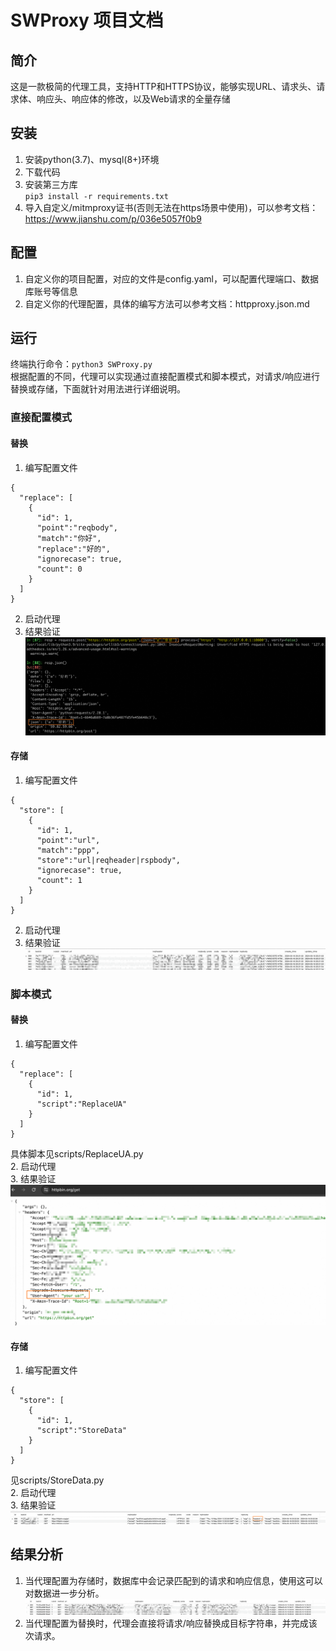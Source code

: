 # SWProxy 项目文档
## 简介
这是一款极简的代理工具，支持HTTP和HTTPS协议，能够实现URL、请求头、请求体、响应头、响应体的修改，以及Web请求的全量存储
## 安装
1. 安装python(3.7)、mysql(8+)环境
2. 下载代码  
3. 安装第三方库  
`pip3 install -r requirements.txt`
4. 导入自定义/mitmproxy证书(否则无法在https场景中使用)，可以参考文档：https://www.jianshu.com/p/036e5057f0b9

## 配置
1. 自定义你的项目配置，对应的文件是config.yaml，可以配置代理端口、数据库账号等信息
2. 自定义你的代理配置，具体的编写方法可以参考文档：httpproxy.json.md

## 运行
终端执行命令：`python3 SWProxy.py`  
根据配置的不同，代理可以实现通过直接配置模式和脚本模式，对请求/响应进行替换或存储，下面就针对用法进行详细说明。
### 直接配置模式
#### 替换
1. 编写配置文件  
```
{
  "replace": [
    {
      "id": 1,
      "point":"reqbody",
      "match":"你好",
      "replace":"好的",
      "ignorecase": true,
      "count": 0
    }
  ]
}
```
2. 启动代理  
3. 结果验证  
![img_1.png](images/img_1.png)  

#### 存储
1. 编写配置文件  
```
{
  "store": [
    {
      "id": 1,
      "point":"url",
      "match":"ppp",
      "store":"url|reqheader|rspbody",
      "ignorecase": true,
      "count": 1
    }
  ]
}
```
2. 启动代理  
3. 结果验证  
![img_2.png](images/img_2.png)

### 脚本模式
#### 替换
1. 编写配置文件  
```
{
  "replace": [
    {
      "id": 1,
      "script":"ReplaceUA"
    }
  ]
}
```
具体脚本见scripts/ReplaceUA.py  
2. 启动代理  
3. 结果验证  
![img.png](images/img_3.png)

#### 存储
1. 编写配置文件  
```
{
  "store": [
    {
      "id": 1,
      "script":"StoreData"
    }
  ]
}
```
见scripts/StoreData.py  
2. 启动代理  
3. 结果验证  
![img.png](images/img_4.png)

## 结果分析
1. 当代理配置为存储时，数据库中会记录匹配到的请求和响应信息，使用这可以对数据进一步分析。  
![img.png](images/img_5.png)
2. 当代理配置为替换时，代理会直接将请求/响应替换成目标字符串，并完成该次请求。  